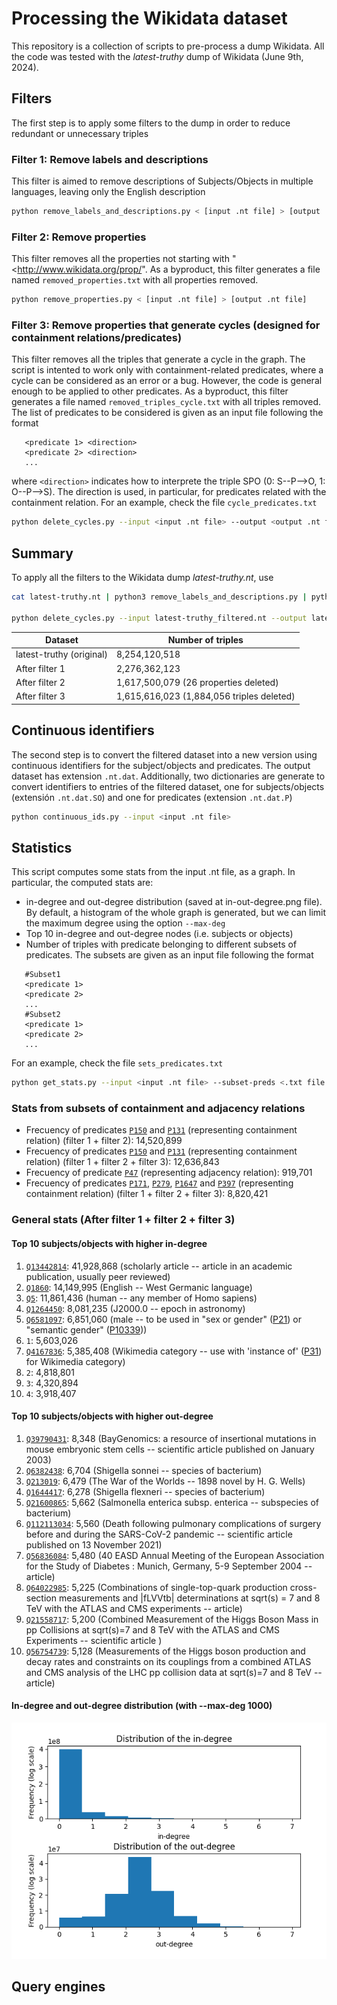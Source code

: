# Processing the Wikidata dataset
This repository is a collection of scripts to pre-process a dump Wikidata. All
the code was tested with the *latest-truthy* dump of Wikidata (June 9th, 2024).

## Filters
The first step is to apply some filters to the dump in order to reduce redundant
or unnecessary triples

### Filter 1: Remove labels and descriptions
This filter is aimed to remove descriptions of Subjects/Objects in multiple
languages, leaving only the English description

```sh
python remove_labels_and_descriptions.py < [input .nt file] > [output .nt file]
```


### Filter 2: Remove properties
This filter removes all the properties not starting with
"<http://www.wikidata.org/prop/". As a byproduct, this filter generates a file
named `removed_properties.txt` with all  properties removed.

```sh
python remove_properties.py < [input .nt file] > [output .nt file]
```

### Filter 3: Remove properties that generate cycles (designed for containment relations/predicates)
This filter removes all the triples that generate a cycle in the graph. The script is intented to work only with
containment-related predicates, where a cycle can be considered as an error or a bug. However, the code is general enough
to be applied to other predicates. As a byproduct, this filter generates a file named `removed_triples_cycle.txt` with all triples removed.
The list of predicates to be considered is given as an input file following the format
```
   <predicate 1> <direction>
   <predicate 2> <direction>
   ...
 ```
where `<direction>` indicates how to interprete the triple SPO (0: S--P-->O, 1: O--P-->S). The direction is used, in particular, for predicates related with
the containment relation. For an example, check the file `cycle_predicates.txt`

```sh
python delete_cycles.py --input <input .nt file> --output <output .nt file> --subset-preds <.txt file with the subset of predicates>
```
## Summary
To apply all the filters to the Wikidata dump *latest-truthy.nt*, use

```sh
cat latest-truthy.nt | python3 remove_labels_and_descriptions.py | python3 remove_properties.py > latest-truthy_filtered.nt

python delete_cycles.py --input latest-truthy_filtered.nt --output latest-truthy_filtered_nocycles.nt --subset-preds cycle_predicates.txt
```

| Dataset                   | Number of triples  |
| ------------------------- | ------------------ |
| latest-truthy (original)  | 8,254,120,518      |
| After filter 1            | 2,276,362,123      |
| After filter 2            | 1,617,500,079 (26 properties deleted)      |
| After filter 3            | 1,615,616,023 (1,884,056 triples deleted)      |

## Continuous identifiers 
The second step is to convert the filtered dataset into a new version using
continuous identifiers for the subject/objects and predicates. The output
dataset has extension `.nt.dat`. Additionally, two dictionaries are generate to convert identifiers to entries of
the filtered dataset, one for subjects/objects (extensión `.nt.dat.SO`) and one
for predicates (extension `.nt.dat.P`)

```sh
python continuous_ids.py --input <input .nt file>
```

## Statistics
This script computes some stats from the input .nt file, as a graph. In
particular, the computed stats are:
- in-degree and out-degree distribution (saved at in-out-degree.png file). By default,
  a histogram of the whole graph is generated, but we can limit the maximum degree using
  the option `--max-deg`
- Top 10 in-degree and out-degree nodes (i.e. subjects or objects)
- Number of triples with predicate belonging to different subsets of
predicates. The subsets are given as an input file following the format
```
   #Subset1
   <predicate 1>
   <predicate 2>
   ...
   #Subset2
   <predicate 1>
   <predicate 2>
   ...
```
For an example, check the file `sets_predicates.txt`

```sh
python get_stats.py --input <input .nt file> --subset-preds <.txt file with the subset of predicates> --max-deg <limit degree>
```
### Stats from subsets of containment and adjacency relations 
- Frecuency of predicates [`P150`](http://www.wikidata.org/prop/direct/P150) and
[`P131`](http://www.wikidata.org/prop/direct/P131) (representing containment
relation) (filter 1 + filter 2): 14,520,899
- Frecuency of predicates [`P150`](http://www.wikidata.org/prop/direct/P150) and
[`P131`](http://www.wikidata.org/prop/direct/P131) (representing containment
relation) (filter 1 + filter 2 + filter 3): 12,636,843
- Frecuency of predicate [`P47`](http://www.wikidata.org/prop/direct/P47)
(representing adjacency relation): 919,701
- Frecuency of predicates [`P171`](http://www.wikidata.org/prop/direct/P171),
[`P279`](http://www.wikidata.org/prop/direct/P279), [`P1647`](http://www.wikidata.org/prop/direct/P1647) and
[`P397`](http://www.wikidata.org/prop/direct/P397) (representing containment
relation) (filter 1 + filter 2 + filter 3): 8,820,421

### General stats (After filter 1 + filter 2 + filter 3)
#### Top 10 subjects/objects with higher in-degree
1. [`Q13442814`](http://www.wikidata.org/entity/Q13442814): 41,928,868 (scholarly article -- article in an academic publication, usually peer reviewed)
2. [`Q1860`](http://www.wikidata.org/entity/Q1860): 14,149,995 (English -- West Germanic language)
3. [`Q5`](http://www.wikidata.org/entity/Q5): 11,861,436 (human -- any member of Homo sapiens)
4. [`Q1264450`](http://www.wikidata.org/entity/Q1264450): 8,081,235 (J2000.0 -- epoch in astronomy)
5. [`Q6581097`](http://www.wikidata.org/entity/Q6581097): 6,851,060 (male -- to be used in "sex or gender" ([P21](http://www.wikidata.org/prop/direct/P21)) or "semantic gender" ([P10339](http://www.wikidata.org/prop/direct/P10339)))
6. `1`: 5,603,026
7. [`Q4167836`](http://www.wikidata.org/entity/Q4167836): 5,385,408 (Wikimedia category -- use with 'instance of' ([P31](http://www.wikidata.org/prop/direct/P31)) for Wikimedia category)
8. `2`: 4,818,801
9. `3`: 4,320,894
10. `4`: 3,918,407

#### Top 10 subjects/objects with higher out-degree
1. [`Q39790431`](http://www.wikidata.org/entity/Q39790431): 8,348 (BayGenomics: a resource of insertional mutations in mouse embryonic stem cells -- scientific article published on January 2003)
2. [`Q6382438`](http://www.wikidata.org/entity/Q6382438): 6,704 (Shigella sonnei -- species of bacterium)
3. [`Q213019`](http://www.wikidata.org/entity/Q213019): 6,479 (The War of the Worlds -- 1898 novel by H. G. Wells)
4. [`Q1644417`](http://www.wikidata.org/entity/Q1644417): 6,278 (Shigella flexneri -- species of bacterium)
5. [`Q21600865`](http://www.wikidata.org/entity/Q21600865): 5,662 (Salmonella enterica subsp. enterica -- subspecies of bacterium)
6. [`Q112113034`](http://www.wikidata.org/entity/Q112113034): 5,560 (Death following pulmonary complications of surgery before and during the SARS-CoV-2 pandemic -- scientific article published on 13 November 2021)
7. [`Q56836084`](http://www.wikidata.org/entity/Q56836084): 5,480 (40 EASD Annual Meeting of the European Association for the Study of Diabetes : Munich, Germany, 5-9 September 2004 -- article)
8. [`Q64022985`](http://www.wikidata.org/entity/Q64022985): 5,225 (Combinations of single-top-quark production cross-section measurements and |fLVVtb| determinations at sqrt(s) = 7 and 8 TeV with the ATLAS and CMS experiments -- article)
9. [`Q21558717`](http://www.wikidata.org/entity/Q21558717): 5,200 (Combined Measurement of the Higgs Boson Mass in pp Collisions at sqrt(s)=7 and 8 TeV with the ATLAS and CMS Experiments -- scientific article )
10. [`Q56754739`](http://www.wikidata.org/entity/Q56754739): 5,128 (Measurements of the Higgs boson production and decay rates and constraints on its couplings from a combined ATLAS and CMS analysis of the LHC pp collision data at sqrt(s)=7 and 8 TeV -- article)

#### In-degree and out-degree distribution (with --max-deg 1000)
![In-degree and out-degree](img/in-out-degree.png) 

## Query engines


